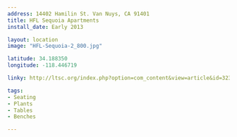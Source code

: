 ```yaml
---
address: 14402 Hamilin St. Van Nuys, CA 91401 
title: HFL Sequoia Apartments
install_date: Early 2013

layout: location
image: "HFL-Sequoia-2_800.jpg"

latitude: 34.188350
longitude: -118.446719

linky: http://ltsc.org/index.php?option=com_content&view=article&id=323

tags:	
- Seating
- Plants
- Tables
- Benches

---
```

